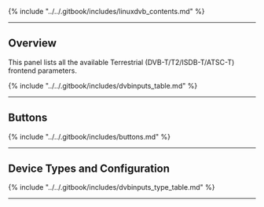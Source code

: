 {% include "../../.gitbook/includes/linuxdvb_contents.md" %}

---

## Overview

This panel lists all the available Terrestrial (DVB-T/T2/ISDB-T/ATSC-T) frontend 
parameters.

{% include "../../.gitbook/includes/dvbinputs_table.md" %}

---

## Buttons

{% include "../../.gitbook/includes/buttons.md" %}

---

## Device Types and Configuration

{% include "../../.gitbook/includes/dvbinputs_type_table.md" %}

---